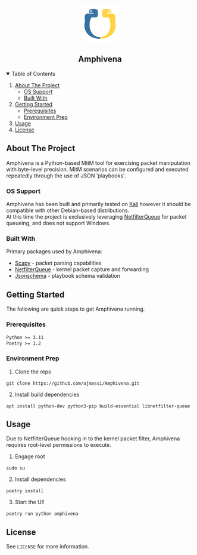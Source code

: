 <!-- Based on the Best-README-Template:
https://github.com/othneildrew/Best-README-Template/blob/master/README.md -->

<!-- PROJECT LOGO -->
<br />
<p align="center">
  <img src="images/logo.png" alt="Logo" width=100>
<p>
<h2 align="center">Amphivena</h2>


<!-- TABLE OF CONTENTS -->
<details open="open">
  <summary>Table of Contents</summary>
  <ol>
    <li>
      <a href="#about-the-project">About The Project</a>
      <ul>
        <li><a href="#os-support">OS Support</a></li>
        <li><a href="#built-with">Built With</a></li>
      </ul>
    </li>
    <li>
      <a href="#getting-started">Getting Started</a>
      <ul>
        <li><a href="#prerequisites">Prerequisites</a></li>
        <li><a href="#environment-prep">Environment Prep</a></li>
      </ul>
    </li>
    <li><a href="#usage">Usage</a></li>
    <li><a href="#license">License</a></li>
  </ol>
</details>



<!-- ABOUT THE PROJECT -->
## About The Project
Amphivena is a Python-based MitM tool for exercising packet manipulation with byte-level precision. MitM scenarios can be configured and executed repeatedly through the use of JSON 'playbooks'.


### OS Support
Amphivena has been built and primarily tested on [Kali](https://www.kali.org/) however it should be compatible with other Debian-based distributions.    
At this time the project is exclusively leveraging [NetfilterQueue](https://github.com/kti/python-netfilterqueue) for packet queueing, and does not support Windows.


### Built With
Primary packages used by Amphivena:
* [Scapy](https://github.com/secdev/scapy) - packet parsing capabilities
* [NetfilterQueue](https://github.com/kti/python-netfilterqueue) - kernel packet capture and forwarding
* [Jsonschema](https://github.com/python-jsonschema/jsonschema) - playbook schema validation

<!-- GETTING STARTED -->
## Getting Started

The following are quick steps to get Amphivena running.

### Prerequisites
```
Python >= 3.11
Poetry >= 1.2
```

### Environment Prep
1. Clone the repo
```
git clone https://github.com/ajmassi/Amphivena.git
```
2. Install build dependencies
```
apt install python-dev python3-pip build-essential libnetfilter-queue
```

<!-- USAGE EXAMPLES -->
## Usage
Due to NetfilterQueue hooking in to the kernel packet filter, Amphivena requires root-level permissions to execute.
1. Engage root
```
sudo su
```
2. Install dependencies
```
poetry install
```
3. Start the UI!
```
poetry run python amphivena
```


<!-- LICENSE -->
## License

See `LICENSE` for more information.

